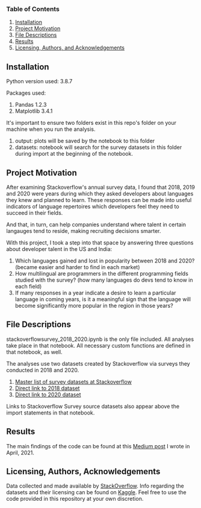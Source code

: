 ### Table of Contents

1. [Installation](#installation)
2. [Project Motivation](#motivation)
3. [File Descriptions](#files)
4. [Results](#results)
5. [Licensing, Authors, and Acknowledgements](#licensing)

## Installation <a name="installation"></a>
Python version used: 3.8.7

Packages used:
1. Pandas 1.2.3
2. Matplotlib 3.4.1

It's important to ensure two folders exist in this repo's folder on your machine when you run the analysis.
1. output: plots will be saved by the notebook to this folder
2. datasets: notebook will search for the survey datasets in this folder during import at the beginning of the notebook.

## Project Motivation<a name="motivation"></a>
After examining Stackoverflow's annual survey data, I found that 2018, 2019 and 2020 were years during which they asked developers about languages they knew and planned to learn. These responses can be made into useful indicators of language repertoires which developers feel they need to succeed in their fields.

And that, in turn, can help companies understand where talent in certain langauges tend to reside, making recruiting decisions smarter.

With this project, I took a step into that space by answering three questions about developer talent in the US and India:

1. Which languages gained and lost in popularity between 2018 and 2020? (became easier and harder to find in each market)
2. How multilingual are programmers in the different programming fields studied with the survey? (how many languages do devs tend to know in each field)
3. If many responses in a year indicate a desire to learn a particular language in coming years, is it a meaningful sign that the language will become significantly more popular in the region in those years?

## File Descriptions <a name="files"></a>

stackoverflowsurvey_2018_2020.ipynb is the only file included. All analyses take place in that notebook. All necessary custom functions are defined in that notebook, as well.

The analyses use two datasets created by Stackoverflow via surveys they conducted in 2018 and 2020. 


1. [Master list of survey datasets at Stackoverflow](https://insights.stackoverflow.com/survey)
2. [Direct link to 2018 dataset](https://drive.google.com/uc?export=download&id=1_9On2-nsBQIw3JiY43sWbrF8EjrqrR4U)
3. [Direct link to 2020 dataset](https://drive.google.com/file/d/1dfGerWeWkcyQ9GX9x20rdSGj7WtEpzBB/view?usp=sharing)


Links to Stackoverflow Survey source datasets also appear above the import statements in that notebook.

## Results<a name="results"></a>

The main findings of the code can be found at this [Medium post](https://ryan-keeler.medium.com/candidates-and-companies-alike-want-to-know-which-programming-languages-devs-should-devs-have-in-d31abf6fc6e4) I wrote in April, 2021.

## Licensing, Authors, Acknowledgements<a name="licensing"></a>

Data collected and made available by [StackOverflow](https://www.stackoverflow.com).  Info regarding the datasets and their licensing can be found on [Kaggle](https://www.kaggle.com/stackoverflow/so-survey-2017/data).  Feel free to use the code provided in this repository at your own discretion.


